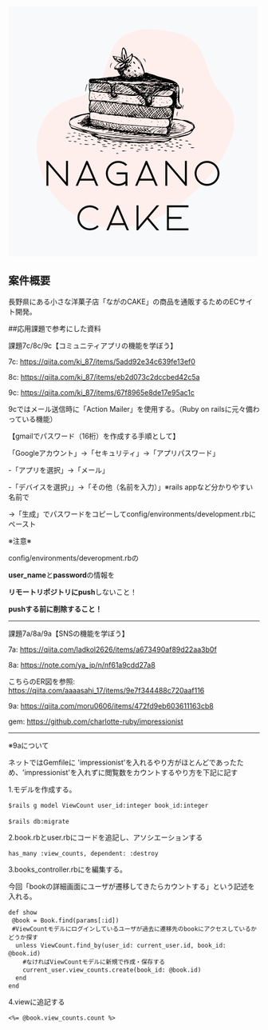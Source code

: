 ![Nagano cake Logo](https://github.com/webcamp-menber-ateam/nagano_cake/blob/develop/app/assets/images/logo_image.png)

## 案件概要

長野県にある小さな洋菓子店「ながのCAKE」の商品を通販するためのECサイト開発。

##応用課題で参考にした資料

課題7c/8c/9c【コミュニティアプリの機能を学ぼう】

7c: https://qiita.com/ki_87/items/5add92e34c639fe13ef0

8c: https://qiita.com/ki_87/items/eb2d073c2dccbed42c5a

9c: https://qiita.com/ki_87/items/67f8965e8de17e95ac1c

9cではメール送信時に「Action Mailer」を使用する。（Ruby on railsに元々備わっている機能）

【gmailでパスワード（16桁）を作成する手順として】

「Googleアカウント」→「セキュリティ」→「アプリパスワード」

 -「アプリを選択」→「メール」

 -「デバイスを選択」」→「その他（名前を入力）」※rails appなど分かりやすい名前で

→「生成」でパスワードをコピーしてconfig/environments/development.rbにペースト


 ※注意※

 config/environments/deveropment.rbの

 **user_name**と**password**の情報を

 **リモートリポジトリにpush**しないこと！

 **pushする前に削除すること！**

___

課題7a/8a/9a【SNSの機能を学ぼう】

7a: https://qiita.com/ladkol2626/items/a673490af89d22aa3b0f

8a: https://note.com/ya_jp/n/nf61a9cdd27a8

こちらのER図を参照: https://qiita.com/aaaasahi_17/items/9e7f344488c720aaf116

9a: https://qiita.com/moru0606/items/472fd9eb603611163cb8

gem: https://github.com/charlotte-ruby/impressionist

_________________________________

 ※9aについて

 ネットではGemfileに 'impressionist'を入れるやり方がほとんどであったため、'impressionist'を入れずに閲覧数をカウントするやり方を下記に記す

 1.モデルを作成する。

    $rails g model ViewCount user_id:integer book_id:integer

    $rails db:migrate

 2.book.rbとuser.rbにコードを追記し、アソシエーションする

    has_many :view_counts, dependent: :destroy

 3.books_controller.rbにを編集する。

 今回「bookの詳細画面にユーザが遷移してきたらカウントする」という記述を入れる。

    def show
     @book = Book.find(params[:id])
     #ViewCountモデルにログインしているユーザが過去に遷移先のbookにアクセスしているかどうか探す
      unless ViewCount.find_by(user_id: current_user.id, book_id: @book.id)
        #なければViewCountモデルに新規で作成・保存する
        current_user.view_counts.create(book_id: @book.id)
      end
    end

4.viewに追記する

    <%= @book.view_counts.count %>

